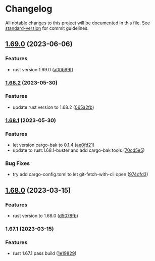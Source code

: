 # Changelog

All notable changes to this project will be documented in this file. See [standard-version](https://github.com/conventional-changelog/standard-version) for commit guidelines.

## [1.69.0](https://github.com/sinlov/docker-rust-buster/compare/v1.68.2...v1.69.0) (2023-06-06)


### Features

* rust version 1.69.0 ([a00b99f](https://github.com/sinlov/docker-rust-buster/commit/a00b99f0aed99e29e13e4386cbff0f18f4fc3b13))

### [1.68.2](https://github.com/sinlov/docker-rust-buster/compare/v1.68.1...v1.68.2) (2023-05-30)


### Features

* update rust version to 1.68.2 ([065a2fb](https://github.com/sinlov/docker-rust-buster/commit/065a2fbd33c17f9adcafa9c44dba90e2faf4bd0f))

### [1.68.1](https://github.com/sinlov/docker-rust-buster/compare/v1.68.0...v1.68.1) (2023-05-30)


### Features

* let version cargo-bak to 0.1.4 ([ae0fd21](https://github.com/sinlov/docker-rust-buster/commit/ae0fd21445b7c7d4a264667361c969fac5586d70))
* update to rust:1.68.1-buster and add cargo-bak tools ([70cd5e5](https://github.com/sinlov/docker-rust-buster/commit/70cd5e55a5ed094e3008d95b2a4195b9e8048e81))


### Bug Fixes

* try add cargo-config.toml to let git-fetch-with-cli open ([974dfd3](https://github.com/sinlov/docker-rust-buster/commit/974dfd3a4c72374f51affec252659572c3aa677b))

## [1.68.0](https://github.com/sinlov/docker-rust-buster/compare/v1.67.1...v1.68.0) (2023-03-15)


### Features

* rust version to 1.68.0 ([d5078fb](https://github.com/sinlov/docker-rust-buster/commit/d5078fb9c698a616defc2a348d3923009a7f8a48))

### 1.67.1 (2023-03-15)


### Features

* rust 1.67.1 pass build ([1e19829](https://github.com/sinlov/docker-rust-buster/commit/1e19829e5cb887776b20022145afe076b127a4a0))
